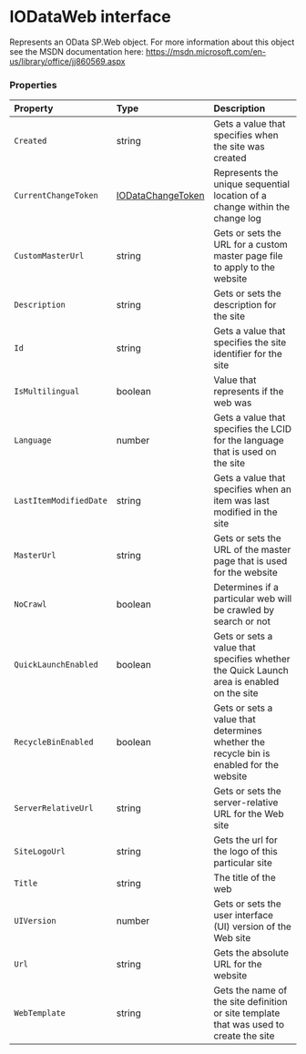 # IODataWeb interface

Represents an OData SP.Web object. For more information about this object 
see the MSDN documentation here: 
https://msdn.microsoft.com/en-us/library/office/jj860569.aspx



### Properties

| Property	   | Type	| Description|
|:-------------|:-------|:-----------|
|`Created`      | string | Gets a value that specifies when the site was created |
|`CurrentChangeToken`      | [IODataChangeToken](IODataChangeToken.md) | Represents the unique sequential location of a change within the change log |
|`CustomMasterUrl`      | string | Gets or sets the URL for a custom master page file to apply to the website |
|`Description`      | string | Gets or sets the description for the site |
|`Id`      | string | Gets a value that specifies the site identifier for the site |
|`IsMultilingual`      | boolean | Value that represents if the web was |
|`Language`      | number | Gets a value that specifies the LCID for the language that is used on the site |
|`LastItemModifiedDate`      | string | Gets a value that specifies when an item was last modified in the site |
|`MasterUrl`      | string | Gets or sets the URL of the master page that is used for the website |
|`NoCrawl`      | boolean | Determines if a particular web will be crawled by search or not |
|`QuickLaunchEnabled`      | boolean | Gets or sets a value that specifies whether the Quick Launch area is enabled on the site |
|`RecycleBinEnabled`      | boolean | Gets or sets a value that determines whether the recycle bin is enabled for the website |
|`ServerRelativeUrl`      | string | Gets or sets the server-relative URL for the Web site |
|`SiteLogoUrl`      | string | Gets the url for the logo of this particular site |
|`Title`      | string | The title of the web |
|`UIVersion`      | number | Gets or sets the user interface (UI) version of the Web site |
|`Url`      | string | Gets the absolute URL for the website |
|`WebTemplate`      | string | Gets the name of the site definition or site template that was used to create the site |




